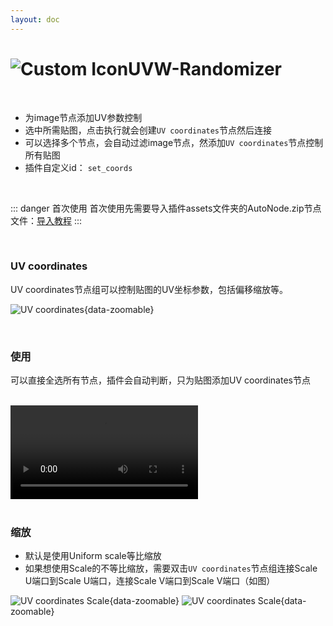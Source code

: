 ```yaml
---
layout: doc
---
```

# <span class="h1-icon"><img src="/img/AR-NodeMenu.webp" alt="Custom Icon"></span>UVW-Randomizer


<br/>

- 为image节点添加UV参数控制
- 选中所需贴图，点击执行就会创建`UV coordinates`节点然后连接
- 可以选择多个节点，会自动过滤image节点，然添加`UV coordinates`节点控制所有贴图
- 插件自定义id： `set_coords`

<br/>

::: danger 首次使用
首次使用先需要导入插件assets文件夹的AutoNode.zip节点文件：[导入教程](01-AAN-import_assets)
:::

<br/>

### UV coordinates
UV coordinates节点组可以控制贴图的UV坐标参数，包括偏移缩放等。

![UV coordinates](/img/ar_autonode_UV_coordinates1.webp){data-zoomable}

<br/>

### 使用
可以直接全选所有节点，插件会自动判断，只为贴图添加UV coordinates节点

<br/>

<video controls>
  <source src="/img/ar_autonode_custommenu_set_coords.webm" type="video/webm">
</video>

<br/>
<br/>

### 缩放
- 默认是使用Uniform scale等比缩放
- 如果想使用Scale的不等比缩放，需要双击`UV coordinates`节点组连接Scale U端口到Scale U端口，连接Scale V端口到Scale V端口（如图）

![UV coordinates Scale](/img/ar_autonode_UV_coordinates2.webp){data-zoomable}
![UV coordinates Scale](/img/ar_autonode_UV_coordinates3.gif){data-zoomable}

<br/>
<br/>